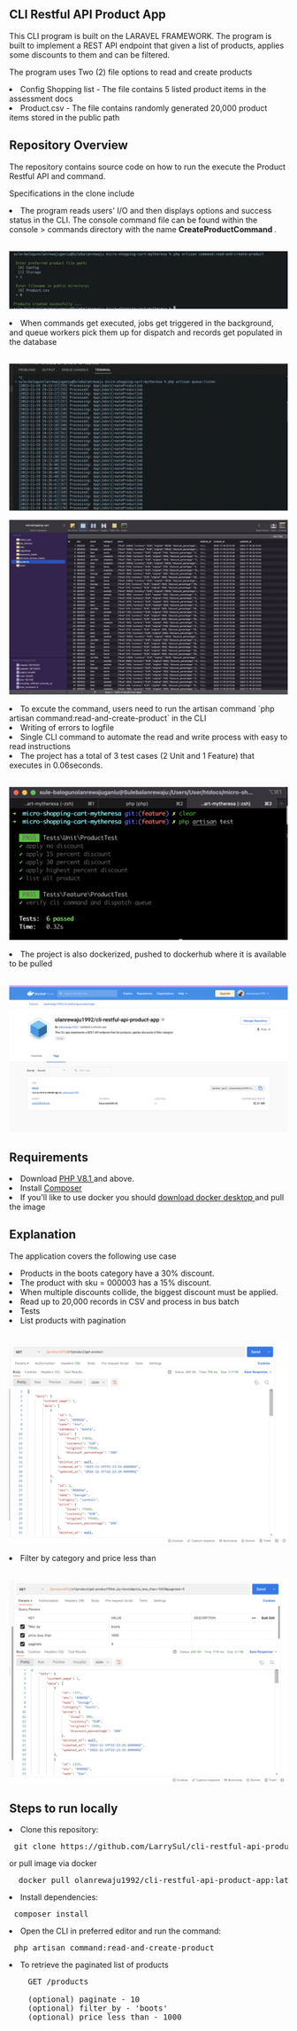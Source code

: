 ## CLI Restful API Product App


This CLI program is built on the LARAVEL FRAMEWORK. The program is built to implement a REST API endpoint that given a list of products, applies some discounts to them and can be filtered.


<p> The program uses Two (2) file options to read and create products </p>

<li> Config Shopping list - The file contains 5 listed product items in the assessment docs </li>

<li> Product.csv - The file contains randomly generated 20,000 product items stored in the public path  </li>


## Repository Overview 

The repository contains source code on how to run the execute the Product Restful API and command. 

Specifications in the clone include

<li> The program reads users' I/O  and then displays options and success status in the CLI. The console command file can be found within the console > commands directory with the name <b> CreateProductCommand </b>. </li> </br>

![Screenshot of read write operation via the CLI](https://github.com/LarrySul/cli-restful-api-product-app/blob/feature/public/screenshots/process.png)

<li>  When commands get executed, jobs get triggered in the background, and queue workers pick them up for dispatch and records get populated in the database</li> <br>

![Screenshot of background jobs](https://github.com/LarrySul/cli-restful-api-product-app/blob/feature/public/screenshots/job.png)

![Screenshot of database records](https://github.com/LarrySul/cli-restful-api-product-app/blob/feature/public/screenshots/database.png)


<li>To excute the command, users need to run the artisan command `php artisan command:read-and-create-product` in the CLI </li>

<li> Writing of errors to logfile </li>

<li> Single CLI command to automate the read and write process with easy to read instructions </li>

<li> The project has a total of 3 test cases (2 Unit and 1 Feature) that executes in 0.06seconds. </li> <br>

![Screenshot of test cases ](https://github.com/LarrySul/cli-restful-api-product-app/blob/feature/public/screenshots/test.png)

<li> The project is also dockerized, pushed to dockerhub where it is available to be pulled </li> <br>

![Screenshot of dockerized project ](https://github.com/LarrySul/cli-restful-api-product-app/blob/feature/public/screenshots/docker.png)

## Requirements 

<li> Download <a href="https://www.php.net/downloads.php"> PHP V8.1 </a> and above. </li>

<li> Install <a href="https://getcomposer.org/download/"> Composer </a> </li>

<li> If you'll like to use docker you should <a href="https://www.docker.com/products/docker-desktop/" >download docker desktop </a> and pull the image </li>


## Explanation

The application covers the following use case

<li> Products in the boots category have a 30% discount.</li>
<li> The product with sku = 000003 has a 15% discount. </li>
<li> When multiple discounts collide, the biggest discount must be applied. </li>
<li> Read up to 20,000 records in CSV and process in bus batch </li>
<li> Tests </li>
<li> List products with pagination </li> <br>

![Screenshot of pagination product list ](https://github.com/LarrySul/cli-restful-api-product-app/blob/feature/public/screenshots/list.png)


<li > Filter by category and price less than </li> <br>

![Screenshot of query result ](https://github.com/LarrySul/cli-restful-api-product-app/blob/feature/public/screenshots/query.png)


## Steps to run locally 

<li> Clone this repository: </li>

<pre> git clone https://github.com/LarrySul/cli-restful-api-product-app </pre> or pull image via docker

<pre>  docker pull olanrewaju1992/cli-restful-api-product-app:latest </pre>

<li> Install dependencies: </li>

<pre> composer install </pre>

<li> Open the CLI in preferred editor and run the command: </li>

<pre> php artisan command:read-and-create-product </pre>

<li> To retrieve the paginated list of products  </li>

<pre>
    GET /products 

    (optional) paginate - 10 
    (optional) filter_by - 'boots' 
    (optional) price_less_than - 1000
</pre>
